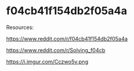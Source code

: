 # f04cb41f154db2f05a4a

Resources:

https://www.reddit.com/r/f04cb41f154db2f05a4a  

https://www.reddit.com/r/Solving_f04cb

https://i.imgur.com/Cczwo5v.png
